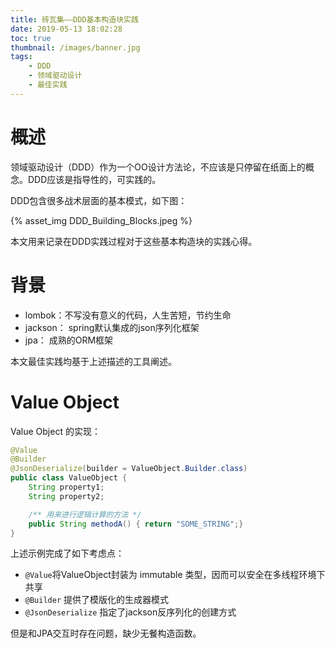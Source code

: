 ```yaml
---
title: 砖瓦集——DDD基本构造块实践
date: 2019-05-13 18:02:28
toc: true
thumbnail: /images/banner.jpg
tags:
    - DDD
    - 领域驱动设计
    - 最佳实践
---
```


# 概述

领域驱动设计（DDD）作为一个OO设计方法论，不应该是只停留在纸面上的概念。DDD应该是指导性的，可实践的。

DDD包含很多战术层面的基本模式，如下图：

{% asset_img DDD_Building_Blocks.jpeg %}

本文用来记录在DDD实践过程对于这些基本构造块的实践心得。

<!-- more -->
# 背景

- lombok：不写没有意义的代码，人生苦短，节约生命
- jackson： spring默认集成的json序列化框架
- jpa： 成熟的ORM框架

本文最佳实践均基于上述描述的工具阐述。

# Value Object

Value Object 的实现：

```java
@Value
@Builder
@JsonDeserialize(builder = ValueObject.Builder.class)
public class ValueObject {
    String property1;
    String property2;

    /** 用来进行逻辑计算的方法 */
    public String methodA() { return "SOME_STRING";}
}
```

上述示例完成了如下考虑点：
- `@Value`将ValueObject封装为 immutable 类型，因而可以安全在多线程环境下共享
- `@Builder` 提供了模版化的生成器模式
- `@JsonDeserialize` 指定了jackson反序列化的创建方式

但是和JPA交互时存在问题，缺少无餐构造函数。